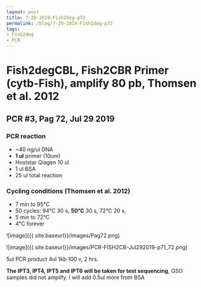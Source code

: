 ```yaml
---
layout: post
title: 7-29-2019-Fish2deg-p72
permalink: /blog/7-29-2019-Fish2deg-p72
tags:
- Fish2deg
- PCR
---
```

# Fish2degCBL, Fish2CBR Primer (cytb-Fish), amplify **80 pb**, Thomsen et al. 2012
## **PCR #3, Pag 72, Jul 29 2019**


### **PCR reaction**

-   ~40 ng/ul DNA
-   **1 ul** primer (10um)
-   Hoststar Qiagen 10 ul
-   1 ul BSA
-   25 ul total reaction


### **Cycling conditions (Thomsen et al. 2012)**
- 7 min to 95°C
- 50 cycles:
  94°C 30 s,
  **50°C** 30 s,
  72°C 20 s,
- 5 min to 72°C
- 4°C forever

![image]({{ site.baseurl}}/images/Pag72.png)

![image]({{ site.baseurl}}/images/PCR-FISH2CB-Jul292019-p71_72.png)

5ul PCR product
4ul 1kb
100 v, 2 hrs.

**The IPT3, IPT4, IPT5 and IPT6 will be taken for test sequencing**, GSO samples did not amplify.
I will add 0.5ul more from BSA
